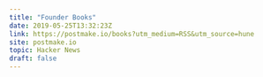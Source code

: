 ```yaml
---
title: "Founder Books"
date: 2019-05-25T13:32:23Z
link: https://postmake.io/books?utm_medium=RSS&utm_source=hune
site: postmake.io
topic: Hacker News
draft: false
---
```


